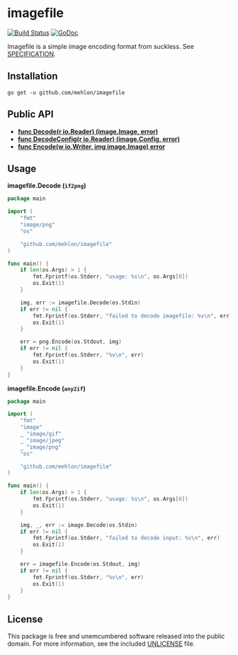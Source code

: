 # imagefile

[![Build Status](https://travis-ci.org/mehlon/imagefile.svg?branch=master)](https://travis-ci.org/mehlon/imagefile)
[![GoDoc](https://img.shields.io/badge/godoc-reference-blue.svg?style=flat)](https://godoc.org/github.com/mehlon/imagefile)

Imagefile is a simple image encoding format from suckless. See [SPECIFICATION](http://git.2f30.org/imagefile/tree/SPECIFICATION).

## Installation

    go get -u github.com/mehlon/imagefile

## Public API

- **[func Decode(r io.Reader) (image.Image, error)](https://godoc.org/github.com/mehlon/imagefile#Decode)**
- **[func DecodeConfig(r io.Reader) (image.Config, error)](https://godoc.org/github.com/mehlon/imagefile#DecodeConfig)**
- **[func Encode(w io.Writer, img image.Image) error](https://godoc.org/github.com/mehlon/imagefile#Encode)**

## Usage

**imagefile.Decode (`if2png`)**

```go
package main

import (
	"fmt"
	"image/png"
	"os"

	"github.com/mehlon/imagefile"
)

func main() {
	if len(os.Args) > 1 {
		fmt.Fprintf(os.Stderr, "usage: %s\n", os.Args[0])
		os.Exit(1)
	}

	img, err := imagefile.Decode(os.Stdin)
	if err != nil {
		fmt.Fprintf(os.Stderr, "failed to decode imagefile: %v\n", err)
		os.Exit(1)
	}

	err = png.Encode(os.Stdout, img)
	if err != nil {
		fmt.Fprintf(os.Stderr, "%v\n", err)
		os.Exit(1)
	}
}
```

**imagefile.Encode (`any2if`)**

```go
package main

import (
	"fmt"
	"image"
	_ "image/gif"
	_ "image/jpeg"
	_ "image/png"
	"os"

	"github.com/mehlon/imagefile"
)

func main() {
	if len(os.Args) > 1 {
		fmt.Fprintf(os.Stderr, "usage: %s\n", os.Args[0])
		os.Exit(1)
	}

	img, _, err := image.Decode(os.Stdin)
	if err != nil {
		fmt.Fprintf(os.Stderr, "failed to decode input: %v\n", err)
		os.Exit(1)
	}

	err = imagefile.Encode(os.Stdout, img)
	if err != nil {
		fmt.Fprintf(os.Stderr, "%v\n", err)
		os.Exit(1)
	}
}
```

## License

This package is free and unemcumbered software released into the public domain.
For more information, see the included [UNLICENSE](https://github.com/mehlon/imagefile/blob/master/UNLICENSE) file.
